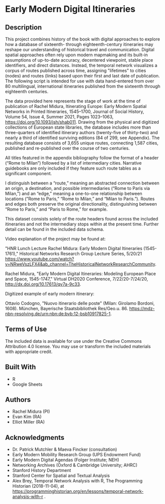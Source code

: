# Early Modern Digital Itineraries

## Description

This project combines history of the book with digital approaches to explore how a database of sixteenth- through eighteenth-century itineraries may reshape our understanding of historical travel and communication. Digital spatial approaches often rely upon modern mapmaking and its built-in assumptions of up-to-date accuracy, decentered viewpoint, stable place identifiers, and direct distances. Instead, the temporal network visualizes a corpus of routes published across time, assigning "lifetimes" to cities (nodes) and routes (links) based upon their first and last date of publication. The following script is intended for use with data hand-entered from over 80 multilingual, international itineraries published from the sixteenth through eighteenth centuries. 

The data provided here represents the stage of work at the time of publication of Rachel Midura, Itinerating Europe: Early Modern Spatial Networks in Printed Itineraries, 1545–1700, Journal of Social History, Volume 54, Issue 4, Summer 2021, Pages 1023–1063, https://doi.org/10.1093/jsh/shab011. Drawing from the physical and digitized collections of European state libraries, the database includes more than three-quarters of identified itinerary authors (twenty-five of thirty-two) and nearly a third of identified surviving editions (84 of 299, see Appendix). The resulting database consists of 3,655 unique routes, connecting 1,587 cities, published and re-published over the course of two centuries. 

All titles featured in the appendix bibliography follow the format of a header (“Rome to Milan”) followed by a list of intermediary cities. Narrative guidebooks are only included if they feature such route tables as a significant component.

I distinguish between a “route,” meaning an abstracted connection between an origin, a destination, and possible intermediaries (“Rome to Paris via Milan,”) and an “edge,” meaning a one-to-one relationship between locations (”Rome to Paris,” “Rome to Milan,” and “Milan to Paris.”). Routes and edges both preserve the original directionality, distinguishing between “Rome to Paris,” and “Paris to Rome,” for example.

This dataset consists solely of the route headers found across the included itineraries and not the intermediary stops within at the present time. Further detail can be found in the included data schema.

Video explanation of the project may be found at:

"HNR Lunch Lecture Rachel Midura: Early Modern Digital Itineraries (1545-1761)," Historical Networks Research Group Lecture Series, 5/20/21 https://www.youtube.com/watch?v=NRweVszLFX4&ab_channel=TheHistoricalNetworkResearchCommunity.

Rachel Midura, "Early Modern Digital Itineraries: Modeling European Place and Space, 1545-1747," Virtual DH2020 Conference, 7/22/20-7/24/20, http://dx.doi.org/10.17613/qv7a-9c33.

Digitized example of early modern itinerary:

Ottavio Codogno, "Nuovo itinerario delle poste" (Milan: Girolamo Bordoni, 1608). München, Bayerische Staatsbibliothek Res/Geo.u. 86. https://mdz-nbn-resolving.de/urn:nbn:de:bvb:12-bsb10917825-1.


## Terms of Use

The included data is available for use under the Creative Commons Attribution 4.0 license. You may use or transform the included materials with appropriate credit. 

## Built With
* R
* Google Sheets

## Authors
* Rachel Midura (PI)
* Evan Kim (RA)
* Elliot Miller (RA)

## Acknowledgments
* Dr. Patrick Mutchler & Maeva Fincker (consultation)
* Early Modern Mobility Research Group (UPS Endowment Fund)
* Early Modern Digital Agendas (Folger Institute; NEH)
* Networking Archives (Oxford & Cambridge University; AHRC)
* Stanford History Department
* Stanford Center for Spatial and Textual Analysis
* Alex Brey, Temporal Network Analysis with R, The Programming Historian (2018-11-04), at https://programminghistorian.org/en/lessons/temporal-network-analysis-with-r .
